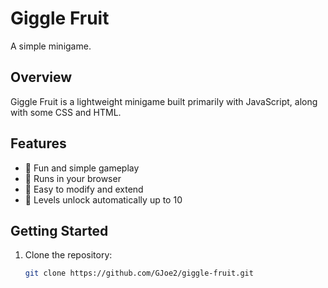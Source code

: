 # Giggle Fruit

A simple minigame.

## Overview

Giggle Fruit is a lightweight minigame built primarily with JavaScript, along with some CSS and HTML. 

## Features

- 🍎 Fun and simple gameplay
- 🍌 Runs in your browser
- 🍇 Easy to modify and extend
- 🍍 Levels unlock automatically up to 10

## Getting Started

1. Clone the repository:
   ```bash
   git clone https://github.com/GJoe2/giggle-fruit.git
